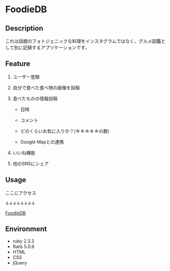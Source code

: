 # FoodieDB
## Description
これは話題のフォトジェニックな料理をインスタグラムではなく、グルメ図鑑として別に記録するアプリケーションです。

## Feature
1. ユーザー登録
2. 自分で食べた食べ物の画像を投稿
3. 食べたものの情報投稿
  
    - 日時
  
    - コメント
  
    - どのくらいお気に入りか？(☆☆☆☆☆の数)
  
    - Google Mapとの連携
  
4. いいね機能
5. 他のSNSにシェア

## Usage
ここにアクセス

↓↓↓↓↓↓↓↓

[FoodieDB](https://foodie-db.herokuapp.com/)


## Environment
- ruby 2.3.3
- Rails 5.0.6
- HTML
- CSS
- jQuery
